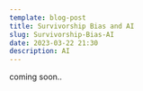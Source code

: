 ```yaml
---
template: blog-post
title: Survivorship Bias and AI
slug: Survivorship-Bias-AI
date: 2023-03-22 21:30
description: AI
---
```

c﻿oming soon..